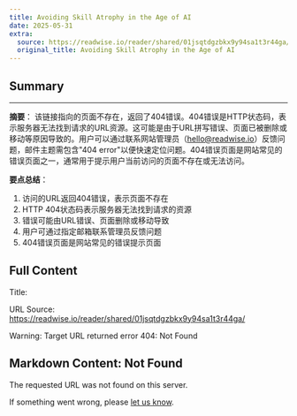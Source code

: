 ```yaml
---
title: Avoiding Skill Atrophy in the Age of AI
date: 2025-05-31
extra:
  source: https://readwise.io/reader/shared/01jsqtdgzbkx9y94sa1t3r44ga/
  original_title: Avoiding Skill Atrophy in the Age of AI
---
```

## Summary
---

**摘要**：
该链接指向的页面不存在，返回了404错误。404错误是HTTP状态码，表示服务器无法找到请求的URL资源。这可能是由于URL拼写错误、页面已被删除或移动等原因导致的。用户可以通过联系网站管理员（hello@readwise.io）反馈问题，邮件主题需包含"404 error"以便快速定位问题。404错误页面是网站常见的错误页面之一，通常用于提示用户当前访问的页面不存在或无法访问。

**要点总结**：
1. 访问的URL返回404错误，表示页面不存在
2. HTTP 404状态码表示服务器无法找到请求的资源
3. 错误可能由URL错误、页面删除或移动导致
4. 用户可通过指定邮箱联系管理员反馈问题
5. 404错误页面是网站常见的错误提示页面
## Full Content
Title: 

URL Source: https://readwise.io/reader/shared/01jsqtdgzbkx9y94sa1t3r44ga/

Warning: Target URL returned error 404: Not Found

Markdown Content:
Not Found
---------

The requested URL was not found on this server.

If something went wrong, please [let us know](mailto:hello@readwise.io?subject=404%20error).

